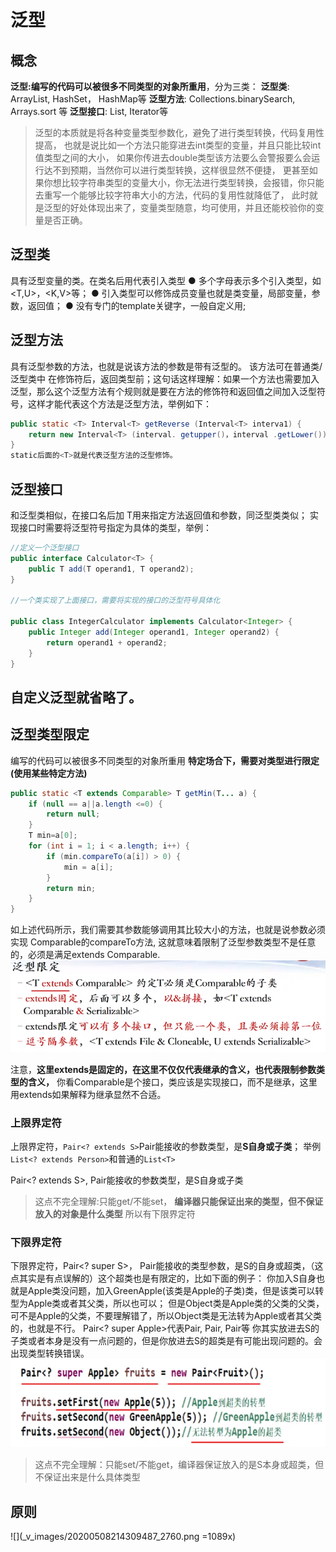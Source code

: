 # 泛型

## 概念
**泛型:编写的代码可以被很多不同类型的对象所重用**，分为三类：
**泛型类**: ArrayList, HashSet， HashMap等
**泛型方法**: Collections.binarySearch, Arrays.sort 等
**泛型接口**: List, Iterator等


>泛型的本质就是将各种变量类型参数化，避免了进行类型转换，代码复用性提高，
>也就是说比如一个方法只能穿进去int类型的变量，并且只能比较int值类型之间的大小，
>如果你传进去double类型该方法要么会警报要么会运行达不到预期，当然你可以进行类型转换，这样很显然不便捷，
>更甚至如果你想比较字符串类型的变量大小，你无法进行类型转换，会报错，你只能去重写一个能够比较字符串大小的方法，代码的复用性就降低了，
>此时就是泛型的好处体现出来了，变量类型随意，均可使用，并且还能校验你的变量是否正确。

## 泛型类

具有泛型变量的类。在类名后用<T>代表引入类型
●	多个字母表示多个引入类型，如<T,U>，<K,V>等；
●	引入类型可以修饰成员变量也就是类变量，局部变量，参数，返回值；
●	没有专门的template关键字，一般自定义用<T>;

## 泛型方法

具有泛型参数的方法，也就是说该方法的参数是带有泛型的。
该方法可在普通类/泛型类中
<T>在修饰符后，返回类型前；这句话这样理解：如果一个方法也需要加入泛型，那么这个泛型方法有个规则就是要在方法的修饰符和返回值之间加入泛型符号，这样才能代表这个方法是泛型方法，举例如下：
```java
public static <T> Interval<T> getReverse (Interval<T> interva1) {
	return new Interval<T> (interval. getupper()，interval .getLower());
}
static后面的<T>就是代表泛型方法的泛型修饰。
```
## 泛型接口

和泛型类相似，在接口名后加<T>
T用来指定方法返回值和参数，同泛型类类似；
实现接口时需要将泛型符号指定为具体的类型，举例：
```java
//定义一个泛型接口
public interface Calculator<T> {
	public T add(T operand1, T operand2);
}

//一个类实现了上面接口，需要将实现的接口的泛型符号具体化

public class IntegerCalculator implements Calculator<Integer> {
	public Integer add(Integer operand1, Integer operand2) {
		return operand1 + operand2;
	}
}

```
## 自定义泛型就省略了。



## 泛型类型限定

编写的代码可以被很多不同类型的对象所重用
**特定场合下，需要对类型进行限定(使用某些特定方法)**

```java
public static <T extends Comparable> T getMin(T... a) {
	if (null == a||a.length <=0) {
		return null;
	}
	T min=a[0];
	for (int i = 1; i < a.length; i++) {
		if (min.compareTo(a[i]) > 0) {
			min = a[i];
		}
		return min;
	}
}
```
如上述代码所示，我们需要其参数能够调用其比较大小的方法，也就是说参数必须实现 Comparable的compareTo方法,
这就意味着限制了泛型参数类型不是任意的，必须是满足extends Comparable.
![](_v_images/20200508205037452_23931.png)

注意，**这里extends是固定的，在这里不仅仅代表继承的含义，也代表限制参数类型的含义，**
你看Comparable是个接口，类应该是实现接口，而不是继承，这里用extends如果解释为继承显然不合适。

### 上限界定符
上限界定符，`Pair<? extends S>`Pair能接收的参数类型，是**S自身或子类**；
举例`List<? extends Person>`和普通的`List<T>`

Pair<? extends S>, Pair能接收的参数类型，是S自身或子类
>这点不完全理解:只能get/不能set， **编译器只能保证出来的类型，但不保证放入的对象是什么类型**
所以有下限界定符
### 下限界定符


下限界定符，Pair<? super S>，
Pair能接收的类型参数，是S的自身或超类，（这点其实是有点误解的）这个超类也是有限定的，比如下面的例子：
你加入S自身也就是Apple类没问题，加入GreenApple(该类是Apple的子类)类，但是该类可以转型为Apple类或者其父类，所以也可以；
但是Object类是Apple类的父类的父类，可不是Apple的父类，不要理解错了，所以Object类是无法转为Apple或者其父类的，也就是不行。
Pair<? super Apple>代表Pair<Object>, Pair<Fruit>, Pair<Apple>等
你其实放进去S的子类或者本身是没有一点问题的，但是你放进去S的超类是有可能出现问题的。会出现类型转换错误。
![](_v_images/20200508211134079_24415.png)


>这点不完全理解：只能set/不能get，编译器保证放入的是S本身或超类，但不保证出来是什么具体类型





## 原则

![](_v_images/20200508214309487_2760.png =1089x)













